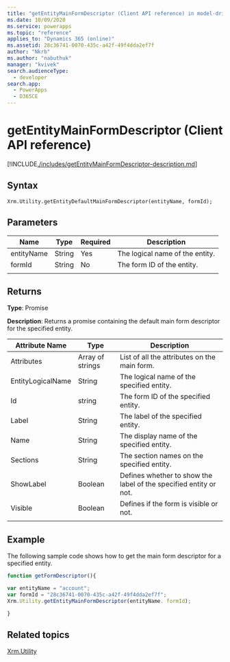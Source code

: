 ```yaml
---
title: "getEntityMainFormDescriptor (Client API reference) in model-driven apps| MicrosoftDocs"
ms.date: 10/09/2020
ms.service: powerapps
ms.topic: "reference"
applies_to: "Dynamics 365 (online)"
ms.assetid: 28c36741-0070-435c-a42f-49f4dda2ef7f
author: "Nkrb"
ms.author: "nabuthuk"
manager: "kvivek"
search.audienceType: 
  - developer
search.app: 
  - PowerApps
  - D365CE
---
```


# getEntityMainFormDescriptor (Client API reference)

[!INCLUDE[./includes/getEntityMainFormDescriptor-description.md](./includes/getEntityMainFormDescriptor-description.md)] 

## Syntax

`Xrm.Utility.getEntityDefaultMainFormDescriptor(entityName, formId);`

## Parameters

|Name |Type |Required |Description |
|---|---|---|---|
|entityName|String|Yes|The logical name of the entity.|
|formId|String|No|The form ID of the entity.|
||||

## Returns

**Type**: Promise

**Description**: Returns a promise containing the default main form descriptor for the specified entity.

|Attribute Name| Type| Description|
|-------------|-------|-----------|
|Attributes| Array of strings| List of all the attributes on the main form.|
|EntityLogicalName| String| The logical name of the specified entity.|
|Id| string| The form ID of the specified entity.|
|Label| String| The label of the specified entity.|
|Name| String| The display name of the specified entity.|
|Sections| String| The section names on the specified entity.|
|ShowLabel| Boolean| Defines whether to show the label of the specified entity or not.|
|Visible| Boolean| Defines if the form is visible or not.|
||||

## Example

The following sample code shows how to get the main form descriptor for a specified entity. 

```javascript
function getFormDescriptor(){

var entityName = "account";
var formId = "28c36741-0070-435c-a42f-49f4dda2ef7f";
Xrm.Utility.getEntityMainFormDescriptor(entityName. formId);

}
```

## Related topics

[Xrm.Utility](../xrm-utility.md)